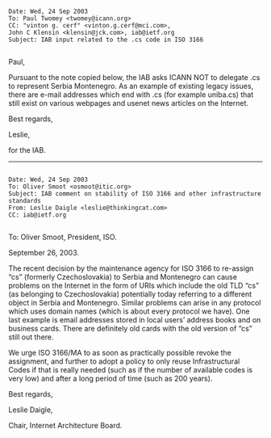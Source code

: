 

```

Date: Wed, 24 Sep 2003 
To: Paul Twomey <twomey@icann.org> 
CC: "vinton g. cerf" <vinton.g.cerf@mci.com>, 
John C Klensin <klensin@jck.com>, iab@ietf.org 
Subject: IAB input related to the .cs code in ISO 3166 


```

Paul,


Pursuant to the note copied below, the IAB asks ICANN NOT to delegate .cs to represent Serbia Montenegro. As an example of existing legacy issues, there are e-mail addresses which end with .cs (for example uniba.cs) that still exist on various webpages and usenet news articles on the Internet.


Best regards,



Leslie,  

for the IAB.





---



```

Date: Wed, 24 Sep 2003 
To: Oliver Smoot <osmoot@itic.org> 
Subject: IAB comment on stability of ISO 3166 and other infrastructure standards 
From: Leslie Daigle <leslie@thinkingcat.com> 
CC: iab@ietf.org


```


To: Oliver Smoot, President, ISO.  

September 26, 2003.


The recent decision by the maintenance agency for ISO 3166 to re-assign “cs” (formerly Czechoslovakia) to Serbia and Montenegro can cause problems on the Internet in the form of URIs which include the old TLD “cs” (as belonging to Czechoslovakia) potentially today referring to a different object in Serbia and Montenegro. Similar problems can arise in any protocol which uses domain names (which is about every protocol we have). One last example is email addresses stored in local users’ address books and on business cards. There are definitely old cards with the old version of “cs” still out there.


We urge ISO 3166/MA to as soon as practically possible revoke the assignment, and further to adopt a policy to only reuse Infrastructural Codes if that is really needed (such as if the number of available codes is very low) and after a long period of time (such as 200 years).


Best regards,


Leslie Daigle,  

Chair, Internet Architecture Board.


